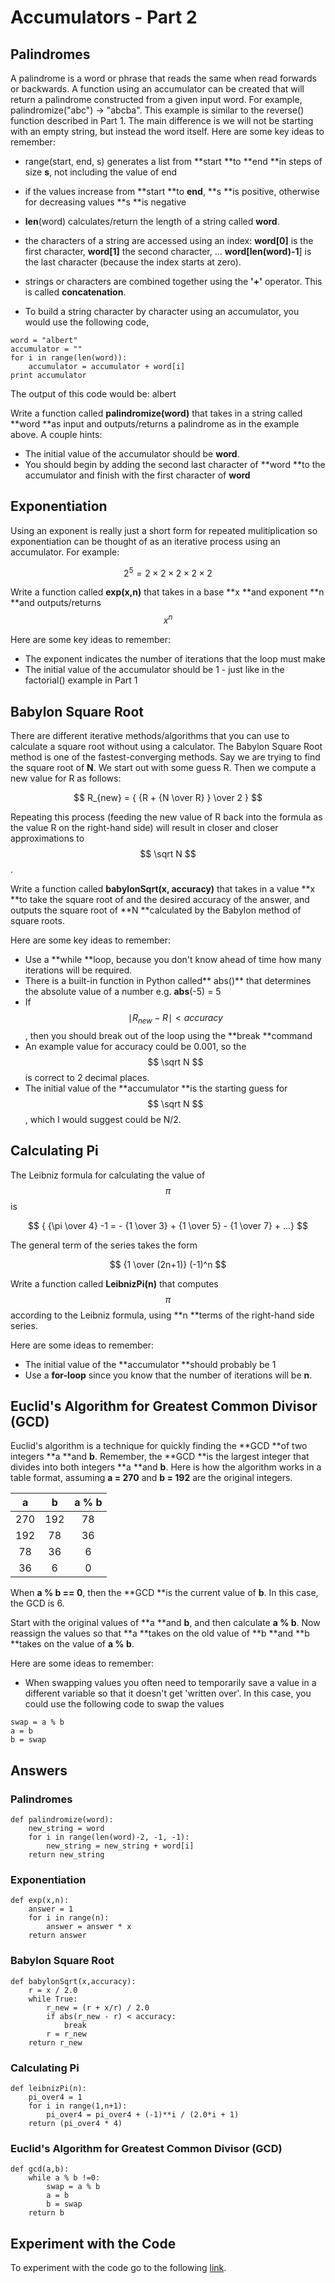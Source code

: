 # Accumulators - Part 2

## Palindromes

A palindrome is a word or phrase that reads the same when read forwards or backwards.  A function using an accumulator can be created that will return a palindrome constructed from a given input word.  For example, palindromize\("abc"\) -&gt; "abcba".  This example is similar to the reverse\(\) function described in Part 1.  The main difference is we will not be starting with an empty string, but instead the word itself.  Here are some key ideas to remember:

* range\(start, end, s\) generates a list from **start **to **end **in steps of size **s**, not including the value of end

* if the values increase from **start **to **end**, **s **is positive, otherwise for decreasing values **s **is negative

* **len**\(word\) calculates/return the length of a string called **word**.

* the characters of a string are accessed using an index:  **word\[0\]** is the first character, **word\[1\]** the second character, ... **word\[len\(word\)-1**\] is the last character  \(because the index starts at zero\).

* strings or characters are combined together using the **'+'** operator.  This is called **concatenation**.

* To build a string character by character using an accumulator, you would use the following code,

```
word = "albert"
accumulator = ""
for i in range(len(word)):
    accumulator = accumulator + word[i]
print accumulator
```

The output of this code would be:   albert

Write a function called **palindromize\(word\)** that takes in a string called **word **as input and outputs/returns a palindrome as in the example above.  A couple hints:

* The initial value of the accumulator should be **word**.
* You should begin by adding the second last character of **word **to the accumulator and finish with the first character of **word**

## Exponentiation

Using an exponent is really just a short form for repeated mulitiplication so exponentiation can be thought of as an iterative process using an accumulator.  For example:

$$ 2^5 = 2 \times 2 \times 2 \times 2 \times 2$$

Write a function called **exp\(x,n\)** that takes in a base **x **and exponent **n **and outputs/returns $$ x^n $$

Here are some key ideas to remember:

* The exponent indicates the number of iterations that the loop must make
* The initial value of the accumulator should be 1 - just like in the factorial\(\) example in Part 1

## Babylon Square Root

There are different iterative methods/algorithms that you can use to calculate a square root without using a calculator.  The Babylon Square Root method is one of the fastest-converging methods.  Say we are trying to find the square root of **N**. We start out with some guess R. Then we compute a new value for R as follows:


$$
 R_{new} = { {R + {N \over R} } \over 2 }
$$


Repeating this process  \(feeding the new value of R back into the formula as the value R on the right-hand side\) will result in closer and closer approximations to $$ \sqrt N $$.

Write a function called **babylonSqrt\(x, accuracy\)** that takes in a value **x **to take the square root of and the desired accuracy of the answer, and outputs the square root of **N **calculated by the Babylon method of square roots.

Here are some key ideas to remember:

* Use a **while **loop, because you don't know ahead of time how many iterations will be required.
* There is a built-in function in Python called** abs\(\)** that determines the absolute value of a number e.g. **abs**\(-5\) = 5
* If $$ \mid { R_{new} - R } \mid < accuracy $$, then you should break out of the loop using the **break **command
* An example value for accuracy could be 0.001, so the $$ \sqrt N $$ is correct to 2 decimal places.
* The initial value of the **accumulator **is the starting guess for $$ \sqrt N $$, which I would suggest could be N/2.

## Calculating Pi

The Leibniz formula for calculating the value of $$ \pi $$ is


$$
 {   {\pi \over 4} -1 = - {1 \over 3} + {1 \over 5} - {1 \over 7} + ...}
$$


The general term of the series takes the form


$$
 {1 \over (2n+1)} (-1)^n
$$


Write a function called **LeibnizPi\(n\)** that computes $$ \pi $$ according to the Leibniz formula, using **n **terms of the right-hand side series.

Here are some ideas to remember:

* The initial value of the **accumulator **should probably be 1
* Use a **for-loop** since you know that the number of iterations will be **n**.

## Euclid's Algorithm for Greatest Common Divisor \(GCD\)

Euclid's algorithm is a technique for quickly finding the **GCD **of two integers **a **and **b**.  Remember, the **GCD **is the largest integer that divides into both integers **a **and **b**.  Here is how the algorithm works in a table format, assuming **a = 270**  and **b = 192** are the original integers.

| a | b | a % b |
| :---: | :---: | :---: |
| 270 | 192 | 78 |
| 192 | 78 | 36 |
| 78 | 36 | 6 |
| 36 | 6 | 0 |

When **a % b == 0**, then the **GCD **is the current value of **b**.  In this case, the GCD is 6.

Start with the original values of **a **and **b**, and then calculate **a % b**. Now reassign the values so that **a **takes on the old value of **b **and **b **takes on the value of **a % b**.

Here are some ideas to remember:

* When swapping values you often need to temporarily save a value in a different variable so that it doesn't get 'written over'.  In this case, you could use the following code to swap the values

```
swap = a % b
a = b
b = swap
```

## Answers

### Palindromes

```
def palindromize(word):
    new_string = word
    for i in range(len(word)-2, -1, -1):
        new_string = new_string + word[i]
    return new_string
```

### Exponentiation

```
def exp(x,n):
    answer = 1
    for i in range(n):
        answer = answer * x
    return answer
```

### Babylon Square Root

```
def babylonSqrt(x,accuracy):
    r = x / 2.0
    while True:
        r_new = (r + x/r) / 2.0
        if abs(r_new - r) < accuracy:
            break
        r = r_new
    return r_new
```

### Calculating Pi

```
def leibnizPi(n):
    pi_over4 = 1
    for i in range(1,n+1):
        pi_over4 = pi_over4 + (-1)**i / (2.0*i + 1)
    return (pi_over4 * 4)
```

### Euclid's Algorithm for Greatest Common Divisor \(GCD\)

```
def gcd(a,b):
    while a % b !=0:
        swap = a % b
        a = b
        b = swap
    return b
```

## Experiment with the Code

To experiment with the code go to the following [link](https://repl.it/LDvT/14).

